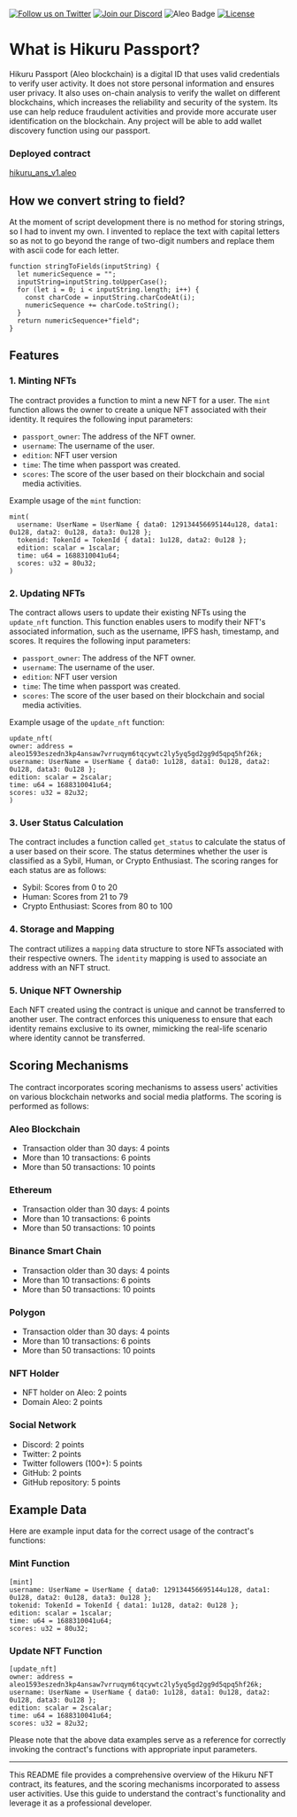 [![Follow us on Twitter](https://img.shields.io/twitter/follow/HikuruOfficial?style=social&logo=twitter)](https://twitter.com/HikuruOfficial)
[![Join our Discord](https://img.shields.io/discord/989643607898206208?color=%237289DA&label=Join%20our%20Discord&logo=discord&logoColor=white)](https://discord.gg/mevde2mRSw)
![Aleo Badge](https://img.shields.io/badge/Aleo-Developer-1572B6?style=flat-square&logo=aleo&logoColor=white)
[![License](https://img.shields.io/badge/license-MIT-orange.svg)](https://opensource.org/licenses/MIT)


# What is Hikuru Passport?

Hikuru Passport (Aleo blockchain) is a digital ID that uses valid credentials to verify user activity. It does not store personal information and ensures user privacy. It also uses on-chain analysis to verify the wallet on different blockchains, which increases the reliability and security of the system. Its use can help reduce fraudulent activities and provide more accurate user identification on the blockchain. Any project will be able to add wallet discovery function using our passport.

### Deployed contract
[hikuru_ans_v1.aleo](https://explorer.hamp.app/program?id=hikuru_ans_v1.aleo)

## How we convert string to field?

At the moment of script development there is no method for storing strings, so I had to invent my own. I invented to replace the text with capital letters so as not to go beyond the range of two-digit numbers and replace them with ascii code for each letter.

```
function stringToFields(inputString) {
  let numericSequence = "";
  inputString=inputString.toUpperCase();
  for (let i = 0; i < inputString.length; i++) {
    const charCode = inputString.charCodeAt(i);
    numericSequence += charCode.toString();
  }
  return numericSequence+"field";
}
```


## Features

### 1. Minting NFTs

The contract provides a function to mint a new NFT for a user. The `mint` function allows the owner to create a unique NFT associated with their identity. It requires the following input parameters:

- `passport_owner`: The address of the NFT owner.
- `username`: The username of the user.
- `edition`: NFT user version
- `time`: The time when passport was created.
- `scores`: The score of the user based on their blockchain and social media activities.

  
Example usage of the `mint` function:
```
mint(
  username: UserName = UserName { data0: 129134456695144u128, data1: 0u128, data2: 0u128, data3: 0u128 };
  tokenid: TokenId = TokenId { data1: 1u128, data2: 0u128 };
  edition: scalar = 1scalar;
  time: u64 = 1688310041u64;
  scores: u32 = 80u32;
)
```

### 2. Updating NFTs

The contract allows users to update their existing NFTs using the `update_nft` function. This function enables users to modify their NFT's associated information, such as the username, IPFS hash, timestamp, and scores. It requires the following input parameters:

- `passport_owner`: The address of the NFT owner.
- `username`: The username of the user.
- `edition`: NFT user version
- `time`: The time when passport was created.
- `scores`: The score of the user based on their blockchain and social media activities.

Example usage of the `update_nft` function:
```
update_nft(
owner: address = aleo1593eszedn3kp4ansaw7vrruqym6tqcywtc2ly5yq5gd2gg9d5qpq5hf26k;
username: UserName = UserName { data0: 1u128, data1: 0u128, data2: 0u128, data3: 0u128 };
edition: scalar = 2scalar;
time: u64 = 1688310041u64;
scores: u32 = 82u32;
)
```

### 3. User Status Calculation

The contract includes a function called `get_status` to calculate the status of a user based on their score. The status determines whether the user is classified as a Sybil, Human, or Crypto Enthusiast. The scoring ranges for each status are as follows:

- Sybil: Scores from 0 to 20
- Human: Scores from 21 to 79
- Crypto Enthusiast: Scores from 80 to 100

### 4. Storage and Mapping

The contract utilizes a `mapping` data structure to store NFTs associated with their respective owners. The `identity` mapping is used to associate an address with an NFT struct.

### 5. Unique NFT Ownership

Each NFT created using the contract is unique and cannot be transferred to another user. The contract enforces this uniqueness to ensure that each identity remains exclusive to its owner, mimicking the real-life scenario where identity cannot be transferred.

## Scoring Mechanisms

The contract incorporates scoring mechanisms to assess users' activities on various blockchain networks and social media platforms. The scoring is performed as follows:

### Aleo Blockchain
- Transaction older than 30 days: 4 points
- More than 10 transactions: 6 points
- More than 50 transactions: 10 points

### Ethereum
- Transaction older than 30 days: 4 points
- More than 10 transactions: 6 points
- More than 50 transactions: 10 points

### Binance Smart Chain
- Transaction older than 30 days: 4 points
- More than 10 transactions: 6 points
- More than 50 transactions: 10 points

### Polygon
- Transaction older than 30 days: 4 points
- More than 10 transactions: 6 points
- More than 50 transactions: 10 points

### NFT Holder
- NFT holder on Aleo: 2 points
- Domain Aleo: 2 points

### Social Network
- Discord: 2 points
- Twitter: 2 points
- Twitter followers (100+): 5 points
- GitHub: 2 points
- GitHub repository: 5 points

## Example Data

Here are example input data for the correct usage of the contract's functions:

### Mint Function
```
[mint]
username: UserName = UserName { data0: 129134456695144u128, data1: 0u128, data2: 0u128, data3: 0u128 };
tokenid: TokenId = TokenId { data1: 1u128, data2: 0u128 };
edition: scalar = 1scalar;
time: u64 = 1688310041u64;
scores: u32 = 80u32;

```

### Update NFT Function
```
[update_nft]
owner: address = aleo1593eszedn3kp4ansaw7vrruqym6tqcywtc2ly5yq5gd2gg9d5qpq5hf26k;
username: UserName = UserName { data0: 1u128, data1: 0u128, data2: 0u128, data3: 0u128 };
edition: scalar = 2scalar;
time: u64 = 1688310041u64;
scores: u32 = 82u32;
```



Please note that the above data examples serve as a reference for correctly invoking the contract's functions with appropriate input parameters.

---

This README file provides a comprehensive overview of the Hikuru NFT contract, its features, and the scoring mechanisms incorporated to assess user activities. Use this guide to understand the contract's functionality and leverage it as a professional developer.
